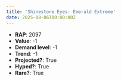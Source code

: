 ```yaml
---
title: 'Shinestone Eyes: Emerald Extreme'
date: 2025-08-06T00:00:00Z
---
```

- **RAP**: 2097
- **Value**: -1
- **Demand level**: -1
- **Trend**: -1
- **Projected?**: True
- **Hyped?**: True
- **Rare?**: True
